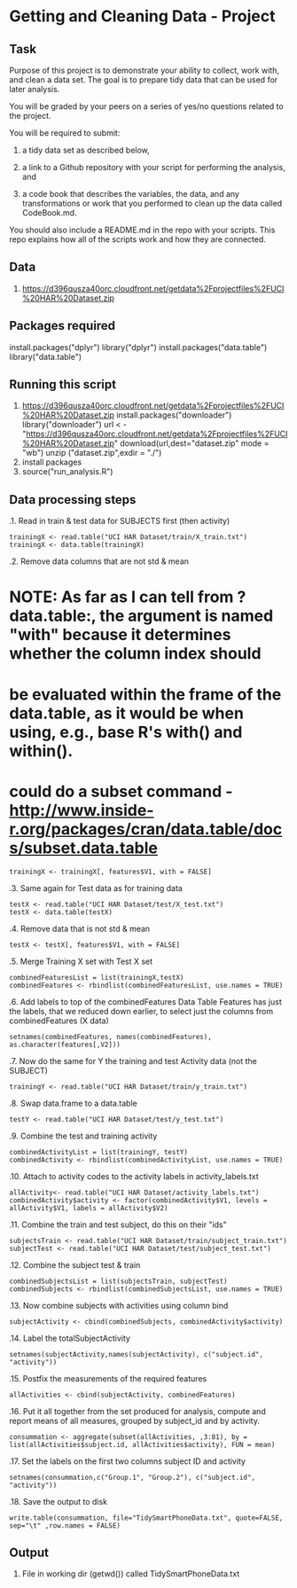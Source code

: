 Getting and Cleaning Data - Project
===================================

Task
----
Purpose of this project is to demonstrate your ability to collect, work with, and clean a data set. The goal is to prepare tidy data that can be used for later analysis. 
 
You will be graded by your peers on a series of yes/no questions related to the project. 
 
You will be required to submit: 

1) a tidy data set as described below, 

2) a link to a Github repository with your script for performing the analysis, and 

3) a code book that describes the variables, the data, and any transformations or work that you performed to clean up the data called CodeBook.md. 

You should also include a README.md in the repo with your scripts. This repo explains how all of the scripts work and how they are connected.  

Data
----
1) https://d396qusza40orc.cloudfront.net/getdata%2Fprojectfiles%2FUCI%20HAR%20Dataset.zip 


Packages required
-----------------
install.packages("dplyr")
library("dplyr")
install.packages("data.table")
library("data.table")


Running this script
-------------------
1) https://d396qusza40orc.cloudfront.net/getdata%2Fprojectfiles%2FUCI%20HAR%20Dataset.zip 
 install.packages("downloader")
  library("downloader")
  url < - "https://d396qusza40orc.cloudfront.net/getdata%2Fprojectfiles%2FUCI%20HAR%20Dataset.zip"
  download(url,dest="dataset.zip" mode = "wb") 
  unzip ("dataset.zip",exdir = "./")
2) install packages
3) source("run_analysis.R")



Data processing steps
---------------------

.1. Read in train & test data for SUBJECTS first  (then activity)
```{r}
trainingX <- read.table("UCI HAR Dataset/train/X_train.txt")
trainingX <- data.table(trainingX)
```

.2. Remove data columns that are not std & mean
# NOTE: As far as I can tell from ?data.table:, the argument is named "with" because it determines whether the column index should 
# be evaluated within the frame of the data.table, as it would be when using, e.g., base R's with() and within().
# could do a subset command - http://www.inside-r.org/packages/cran/data.table/docs/subset.data.table
```{r}
trainingX <- trainingX[, features$V1, with = FALSE]
```

.3. Same again for Test data as for training data
```{r}
testX <- read.table("UCI HAR Dataset/test/X_test.txt")
testX <- data.table(testX)
```

.4. Remove data that is not std & mean  
```{r}
testX <- testX[, features$V1, with = FALSE]
```

.5. Merge Training X set with Test X set 
```{r}
combinedFeaturesList = list(trainingX,testX)
combinedFeatures <- rbindlist(combinedFeaturesList, use.names = TRUE)
```

.6. Add labels to top of the combinedFeatures Data Table
   Features has just the labels, that we reduced down earlier, to select just the columns from combinedFeatures (X data)
```{r}
setnames(combinedFeatures, names(combinedFeatures), as.character(features[,V2]))
```

.7. Now do the same for Y the training and test Activity data (not the SUBJECT)
```{r}
trainingY <- read.table("UCI HAR Dataset/train/y_train.txt")
```

.8. Swap data.frame to a data.table
```{r}
testY <- read.table("UCI HAR Dataset/test/y_test.txt")
```

.9. Combine the test and training activity
```{r}
combinedActivityList = list(trainingY, testY)
combinedActivity <- rbindlist(combinedActivityList, use.names = TRUE)
```

.10. Attach to activity codes to the activity labels in activity_labels.txt
```{r}
allActivity<- read.table("UCI HAR Dataset/activity_labels.txt")
combinedActivity$activity <- factor(combinedActivity$V1, levels = allActivity$V1, labels = allActivity$V2)
```

.11. Combine the train and test subject, do this on their "ids"
```{r}
subjectsTrain <- read.table("UCI HAR Dataset/train/subject_train.txt")
subjectTest <- read.table("UCI HAR Dataset/test/subject_test.txt")
```

.12. Combine the subject test & train
```{r}
combinedSubjectsList = list(subjectsTrain, subjectTest)
combinedSubjects <- rbindlist(combinedSubjectsList, use.names = TRUE)
```

.13. Now combine subjects with activities using column bind
```{r}
subjectActivity <- cbind(combinedSubjects, combinedActivity$activity)
```

.14. Label the totalSubjectActivity 
```{r}
setnames(subjectActivity,names(subjectActivity), c("subject.id", "activity"))
```

.15. Postfix the measurements of the required features
```{r}
allActivities <- cbind(subjectActivity, combinedFeatures)
```

.16. Put it all together from the set produced for analysis, compute and report means of all measures, grouped by subject_id and by activity.
```{r}
consummation <- aggregate(subset(allActivities, ,3:81), by = list(allActivities$subject.id, allActivities$activity), FUN = mean)
```

.17. Set the labels on the first two columns subject ID and activity
```{r}
setnames(consummation,c("Group.1", "Group.2"), c("subject.id", "activity"))
```

.18. Save the output to disk
```{r}
write.table(consummation, file="TidySmartPhoneData.txt", quote=FALSE, sep="\t" ,row.names = FALSE)
```

Output
------
1) File in working dir (getwd()) called TidySmartPhoneData.txt
